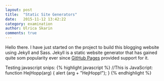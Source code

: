 ```yaml
---
layout: post
title:  "Static Site Generators"
date:   2015-11-12 13:42:22
category: examination
author: Ulrica Skarin
comments: true
---
```

Hello there.
I have just started on the project to build this blogging website using Jekyll and Sass. Jekyll is a
static website generator that has gained quite som popularity ever since [GitHub Pages][github] provided support for it.


[github]: https://pages.github.com/

Testing javascript snips:
{% highlight javascript %}
//This is JavaScript:
function HejHopp(arg) {
    alert (arg + "HejHopp!");
    }
{% endhighlight %}

